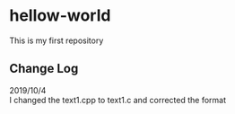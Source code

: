 # hellow-world
This is my first repository
## Change Log
2019/10/4  
I changed the text1.cpp to text1.c and corrected the format
